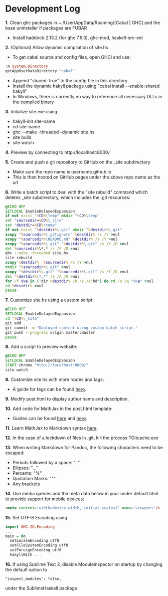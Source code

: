 Development Log
=====

__1.__ Clean ghc packages in ~./User/AppData/Roaming/[Cabal | GHC] and the base uninstaller if packages are FUBAR   

* Install haddock-2.13.2 (for ghc 7.6.3), ghc-mod, haskell-src-ext

__2.__ (Optional) Allow dynamic compilation of site.hs  

* To get cabal source and config files, open GHCi and use:
	
````haskell
:m System.Directory
getAppUserDataDirectory "cabal"
````  

* Append "shared: true" to the config file in this directory  
* Install the dynamic hakyll package using "cabal install --enable-shared hakyll"
* In Windows, there is currently no way to reference all necessary DLLs in the compiled binary

__3.__ Initialize site.exe using:  
* hakyll-init site-name  
* cd site-name  
* ghc --make -threaded -dynamic site.hs  
* site build
* site watch
	
__4.__ Preview by connecting to http://localhost:8000/

__5.__ Create and push a git repository to GitHub on the _site subdirectory  
* Make sure the repo name is username.github.io  
* This is then hosted on GitHub pages under the above repo name as the url

__6.__ Write a batch script to deal with the "site rebuild" command which deletes _site subdirectory, which includes the .git resources:  

````bat
@ECHO OFF  
SETLOCAL EnableDelayedExpansion  
if not exist "%CD%\temp" mkdir "%CD%\temp"  
set "sourcedir=%CD%\_site"  
set "destdir=%CD%\temp"  
if not exist "%destdir%\.git" mkdir "%destdir%\.git"  
xcopy "%sourcedir%\.gitignore" %destdir% /s /Y >nul  
xcopy "%sourcedir%\README.md" %destdir% /s /Y >nul  
xcopy "%sourcedir%\.git" "%destdir%\.git" /s /Y /D >nul  
del %sourcedir%\*.* /s /F /Q >nul  
ghc --make -threaded site.hs  
site rebuild  
xcopy %destdir%  %sourcedir% /s /Y >nul  
mkdir "%sourcedir%\.git" >nul  
xcopy "%destdir%\.git" "%sourcedir%\.git" /s /Y /D >nul  
del "%destdir%\*.*" /S /A /Q >nul  
for /f %%a in ('dir %destdir% /b /s /a:hd') do rd /s /q "%%a" >nul  
rd %destdir% >nul  
pause
````

__7.__ Customize site.hs using a custom script:

````bat
@ECHO OFF  
SETLOCAL EnableDelayedExpansion  
cd "%CD%\_site"  
git add .  
git commit -m "Deployed content using custom batch script."  
git push --progress origin master:master  
pause
````

__8.__ Add a script to preview website:

````bat
@ECHO OFF
SETLOCAL EnableDelayedExpansion
START chrome "http://localhost:8000/"
site watch
````

__8.__ Customize site.hs with more routes and tags:
* A guide for tags can be found [here](http://javran.github.io/posts/2014-03-01-add-tags-to-your-hakyll-blog.html).

__9.__ Modify post.html to display author name and description.

__10.__ Add code for MathJax in the post.html template:
* Guides can be found [here](http://qnikst.github.io/posts/2013-02-04-hakyll-latex.html) and [here](http://www.dancingfrog.co.uk/posts/2013-09-05-adding-mathjax-to-hakyll).

__11.__ Learn MathJax to Markdown syntax [here](http://meta.electronics.stackexchange.com/questions/434/test-the-new-latex-markdown-in-this-sandbox-question).

__12.__ In the case of a lockdown of files in .git, kill the process TGitcache.exe

__13.__ When writing Markdown for Pandoc, the following characters need to be escaped:
* Periods followed by a space: ". "
* Ellipses: "..."
* Percents: "%"
* Quotation Marks: """
* Any brackets

__14.__ Use media queries and the meta data below in your <head> under default.html to provide support for mobile devices:

````html
<meta content='width=device-width, initial-scale=1' name='viewport'/>
````

__15.__ Set UTF-8 Encoding using

````haskell
import GHC.IO.Encoding
...
main = do
  setLocaleEncoding utf8
  setFileSystemEncoding utf8
  setForeignEncoding utf8
  hakyllWith ...
````

__16.__ If using Sublime Text 3, disable ModuleInspector on startup by changing the default option to

````
"inspect_modules": false, 
````

under the SublimeHaskell package